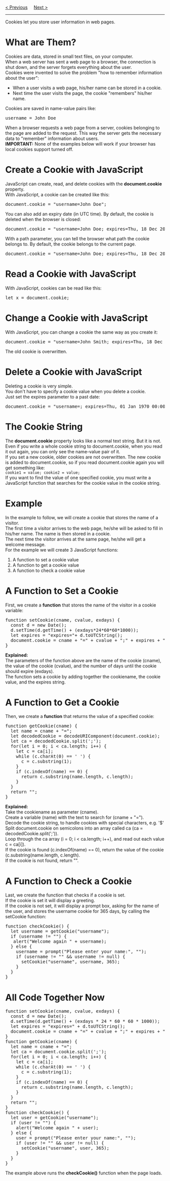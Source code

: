 <a href="/JS/BOM/Timing.md">&lt; Previous</a>
&nbsp;&nbsp;&nbsp;
<a href="https://bledy-guides.repl.co/#bom">Next &gt;</a>
<hr>
Cookies let you store user information in web pages.
<h1>What are Them?</h1>
Cookies are data, stored in small text files, on your computer.
<br>
When a web server has sent a web page to a browser, the connection is shut down, and the server forgets everything about the user.
<br>
Cookies were invented to solve the problem "how to remember information about the user":
<ul>
  <li>When a user visits a web page, his/her name can be stored in a cookie.</li>
  <li>Next time the user visits the page, the cookie "remembers" his/her name.</li>
</ul>
Cookies are saved in name-value pairs like:
<pre>username = John Doe</pre>
When a browser requests a web page from a server, cookies belonging to the page are added to the request. This way the server gets the necessary data to "remember" information about users.
<br>
<b>IMPORTANT:</b> None of the examples below will work if your browser has local cookies support turned off.
<h1>Create a Cookie with JavaScript</h1>
JavaScript can create, read, and delete cookies with the <b>document.cookie</b> property.
<br>
With JavaScript, a cookie can be created like this:
<pre>document.cookie = "username=John Doe";</pre>
You can also add an expiry date (in UTC time). By default, the cookie is deleted when the browser is closed:
<pre>document.cookie = "username=John Doe; expires=Thu, 18 Dec 2013 12:00:00 UTC";</pre>
With a path parameter, you can tell the browser what path the cookie belongs to. By default, the cookie belongs to the current page.
<pre>document.cookie = "username=John Doe; expires=Thu, 18 Dec 2013 12:00:00 UTC; path=/";</pre>
<h1>Read a Cookie with JavaScript</h1>
With JavaScript, cookies can be read like this:
<pre>let x = document.cookie;</pre>
<h1>Change a Cookie with JavaScript</h1>
With JavaScript, you can change a cookie the same way as you create it:
<pre>document.cookie = "username=John Smith; expires=Thu, 18 Dec 2013 12:00:00 UTC; path=/";</pre>
The old cookie is overwritten.
<h1>Delete a Cookie with JavaScript</h1>
Deleting a cookie is very simple.
<br>
You don't have to specify a cookie value when you delete a cookie.
<br>
Just set the expires parameter to a past date:
<pre>document.cookie = "username=; expires=Thu, 01 Jan 1970 00:00:00 UTC; path=/;";</pre>
<h1>The Cookie String</h1>
The <b>document.cookie</b> property looks like a normal text string. But it is not.
<br>
Even if you write a whole cookie string to document.cookie, when you read it out again, you can only see the name-value pair of it.
<br>
If you set a new cookie, older cookies are not overwritten. The new cookie is added to document.cookie, so if you read document.cookie again you will get something like:
<br>
<code>cookie1 = value; cookie2 = value;</code>
<br>
If you want to find the value of one specified cookie, you must write a JavaScript function that searches for the cookie value in the cookie string.
<h1>Example</h1>
In the example to follow, we will create a cookie that stores the name of a visitor.
<br>
The first time a visitor arrives to the web page, he/she will be asked to fill in his/her name. The name is then stored in a cookie.
<br>
The next time the visitor arrives at the same page, he/she will get a welcome message.
<br>
For the example we will create 3 JavaScript functions:
<ol>
  <li>A function to set a cookie value</li>
  <li>A function to get a cookie value</li>
  <li>A function to check a cookie value</li>
</ol>
<h1>A Function to Set a Cookie</h1>
First, we create a <b>function</b> that stores the name of the visitor in a cookie variable:
<pre>
function setCookie(cname, cvalue, exdays) {
  const d = new Date();
  d.setTime(d.getTime() + (exdays*24*60*60*1000));
  let expires = "expires="+ d.toUTCString();
  document.cookie = cname + "=" + cvalue + ";" + expires + ";path=/";
}
</pre>
<b>Explained:</b>
<br>
The parameters of the function above are the name of the cookie (cname), the value of the cookie (cvalue), and the number of days until the cookie should expire (exdays).
<br>
The function sets a cookie by adding together the cookiename, the cookie value, and the expires string.
<h1>A Function to Get a Cookie</h1>
Then, we create a <b>function</b> that returns the value of a specified cookie:
<pre>
function getCookie(cname) {
  let name = cname + "=";
  let decodedCookie = decodeURIComponent(document.cookie);
  let ca = decodedCookie.split(';');
  for(let i = 0; i &lt; ca.length; i++) {
    let c = ca[i];
    while (c.charAt(0) == ' ') {
      c = c.substring(1);
    }
    if (c.indexOf(name) == 0) {
      return c.substring(name.length, c.length);
    }
  }
  return "";
}
</pre>
<b>Explained:</b>
<br>
Take the cookiename as parameter (cname).
<br>
Create a variable (name) with the text to search for (cname + "=").
<br>
Decode the cookie string, to handle cookies with special characters, e.g. '$'
<br>
Split document.cookie on semicolons into an array called ca (ca = decodedCookie.split(';')).
<br>
Loop through the ca array (i = 0; i < ca.length; i++), and read out each value c = ca[i]).
<br>
If the cookie is found (c.indexOf(name) == 0), return the value of the cookie (c.substring(name.length, c.length).
<br>
If the cookie is not found, return "".
<h1>A Function to Check a Cookie</h1>
Last, we create the function that checks if a cookie is set.
<br>
If the cookie is set it will display a greeting.
<br>
If the cookie is not set, it will display a prompt box, asking for the name of the user, and stores the username cookie for 365 days, by calling the setCookie function:
<pre>
function checkCookie() {
  let username = getCookie("username");
  if (username != "") {
   alert("Welcome again " + username);
  } else {
    username = prompt("Please enter your name:", "");
    if (username != "" && username != null) {
      setCookie("username", username, 365);
    }
  }
}
</pre>
<h1>All Code Together Now</h1>
<pre>
function setCookie(cname, cvalue, exdays) {
  const d = new Date();
  d.setTime(d.getTime() + (exdays * 24 * 60 * 60 * 1000));
  let expires = "expires=" + d.toUTCString();
  document.cookie = cname + "=" + cvalue + ";" + expires + ";path=/";
}
function getCookie(cname) {
  let name = cname + "=";
  let ca = document.cookie.split(';');
  for(let i = 0; i &lt; ca.length; i++) {
    let c = ca[i];
    while (c.charAt(0) == ' ') {
      c = c.substring(1);
    }
    if (c.indexOf(name) == 0) {
      return c.substring(name.length, c.length);
    }
  }
  return "";
}
function checkCookie() {
  let user = getCookie("username");
  if (user != "") {
    alert("Welcome again " + user);
  } else {
    user = prompt("Please enter your name:", "");
    if (user != "" && user != null) {
      setCookie("username", user, 365);
    }
  }
}
</pre>
The example above runs the <b>checkCookie()</b> function when the page loads.
